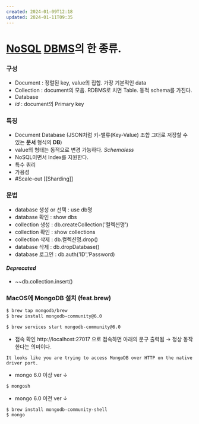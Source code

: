 ```yaml
---
created: 2024-01-09T12:18
updated: 2024-01-11T09:35
---
```

# [NoSQL](https://namu.wiki/w/NoSQL "NoSQL") [DBMS](https://namu.wiki/w/DBMS "DBMS")의 한 종류.

### 구성

- Document : 정렬된 key, value의 집합. 가장 기본적인 data
- Collection : document의 모음. RDBMS로 치면 Table. 동적 schema를 가진다.
- Database
- _id_ : document의 Primary key

### 특징

- Document Database (JSON처럼 키-밸류(Key-Value) 조합 그대로 저장할 수 있는 **문서** 형식의 **DB**)
- value의 형태는 동적으로 변경 가능하다. *Schemaless*
- NoSQL이면서 Index를 지원한다.
- 특수 쿼리 
- 가용성
- #Scale-out [[Sharding]]
### 문법

- database 생성 or 선택 : use db명
- database 확인 : show dbs
- collection 생성 : db.createCollection('컬렉션명')
- collection 확인 : show collections
- collection 삭제 : db.컬렉션명.drop()
- database 삭제 : db.dropDatabase()
- database 로그인 : db.auth('ID','Password)

#### *Deprecated* 
- ~~db.collection.insert()

### MacOS에 MongoDB 설치 (feat.brew)
```bash
$ brew tap mongodb/brew
$ brew install mongodb-community@6.0

$ brew services start mongodb-community@6.0
```
- 접속 확인
http://localhost:27017 으로 접속하면 아래의 문구 출력됨 &rarr; 정상 동작한다는 의미이다.
```
It looks like you are trying to access MongoDB over HTTP on the native driver port.
```
- mongo 6.0 이상 ver &darr;
```bash
$ mongosh
```
- mongo 6.0 이전 ver &darr;
```bash
$ brew install mongodb-community-shell
$ mongo
```

